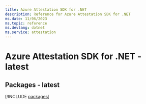 ```yaml
---
title: Azure Attestation SDK for .NET
description: Reference for Azure Attestation SDK for .NET
ms.date: 11/06/2023
ms.topic: reference
ms.devlang: dotnet
ms.service: attestation
---
```

# Azure Attestation SDK for .NET - latest
## Packages - latest
[!INCLUDE [packages](attestation-index.md)]